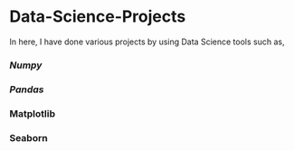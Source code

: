 # Data-Science-Projects
  In here, I have done various projects by using Data Science tools such as,
  ### *Numpy*
  ### *Pandas*
  ### Matplotlib
  ### Seaborn
